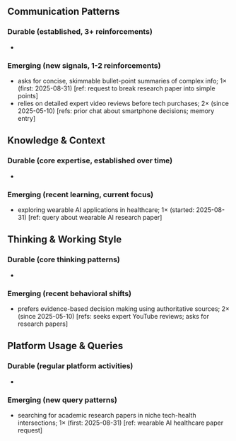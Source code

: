 ## Communication Patterns
### Durable (established, 3+ reinforcements)
-  

### Emerging (new signals, 1-2 reinforcements)
- asks for concise, skimmable bullet-point summaries of complex info; 1× (first: 2025-08-31) [ref: request to break research paper into simple points]
- relies on detailed expert video reviews before tech purchases; 2× (since 2025-05-10) [refs: prior chat about smartphone decisions; memory entry]

## Knowledge & Context
### Durable (core expertise, established over time)
-  

### Emerging (recent learning, current focus)
- exploring wearable AI applications in healthcare; 1× (started: 2025-08-31) [ref: query about wearable AI research paper]

## Thinking & Working Style
### Durable (core thinking patterns)
-  

### Emerging (recent behavioral shifts)
- prefers evidence-based decision making using authoritative sources; 2× (since 2025-05-10) [refs: seeks expert YouTube reviews; asks for research papers]

## Platform Usage & Queries
### Durable (regular platform activities)
-  

### Emerging (new query patterns)
- searching for academic research papers in niche tech-health intersections; 1× (first: 2025-08-31) [ref: wearable AI healthcare paper request]